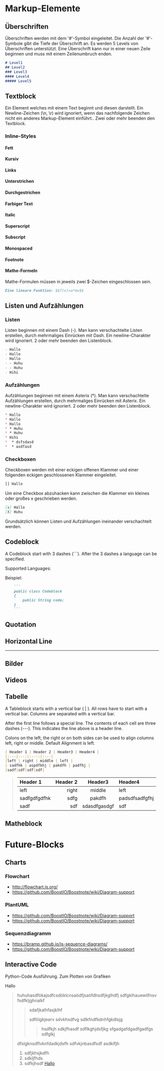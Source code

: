 # Markup-Elemente
## Überschriften
Überschriften werden mit dem '#'-Symbol eingeleitet. Die Anzahl der '#'-Symbole gibt die Tiefe der Überschrift an. Es werden 5 Levels von Überschriften unterstützt. Eine Überschrift kann nur in einer neuen Zeile beginnen und muss mit einem Zeilenumbruch enden.

``` markdown
# Level1
## Level2
### Level3
#### Level4
##### Level5
```

## Textblock
Ein Element welches mit einem Text beginnt und diesen darstellt.
Ein Newline-Zeichen (\n, \r) wird ignoriert, wenn das nachfolgende Zeichen nicht ein anderes Markup-Element einführt.. Zwei oder mehr beenden den Textblock.

### Inline-Styles
#### Fett
#### Kursiv
#### Links
#### Unterstrichen
#### Durchgestrichen
#### Farbiger Text
#### Italic
#### Superscript
#### Subscript
#### Monospaced
#### Footnote
#### Mathe-Formeln
Mathe-Formulen müssen in jeweils zwei $-Zeichen eingeschlossen sein.

``` markdown
Eine lineare Funktion: $$f(x)=a*mx$$
```

## Listen und Aufzählungen
### Listen
Listen beginnen mit einem Dash (-). Man kann verschachtelte Listen erstellen, durch mehrmaliges Einrücken mit Dash.
Ein newline-Charakter wird ignoriert. 2 oder mehr beenden den Listenblock.

``` markdown
- Hallo
- Hallo
- Hallo
- - Huhu
- - Huhu
- Hihi
```


### Aufzählungen
Aufzählungen beginnen mit einem Asterix (*). Man kann verschachtelte Aufzählungen erstellen, durch mehrmaliges Einrücken mit Asterix.
Ein newline-Charakter wird ignoriert. 2 oder mehr beenden den Listenblock.

``` markdown
* Hallo
* Hallo
* Hallo
* * Huhu
* * Huhu
* Hihi
*  * dsfsdasd
*  * asdfasd
```

### Checkboxen
Checkboxen werden mit einer eckigen offenen Klammer und einer folgenden eckigen geschlossenen Klammer eingeleitet.
``` markdown
[] Hallo
```
Um eine Checkbox abzuhacken kann zwischen die Klammer ein kleines oder großes x geschrieben werden.

``` markdown
[x] Hallo
[X] Huhu
```


Grundsätzlich können Listen und Aufzählungen ineinander verschachtelt werden.


## Codeblock

A Codeblock start with 3 dashes (```).
After the 3 dashes a language can be specified.

Supported Languages:

Beispiel:
``` markdown
    ```
    public class Codeblock
    {
        public String code;
    }
    ```
```

## Quotation

## Horizontal Line
---

## Bilder

## Videos

## Tabelle

A Tableblock starts with a vertical bar ( | ).
All rows have to start with a vertical bar.
Columns are separated with a vertical bar.

After the first line follows a special line.
The contents of each cell are three dashes (---).
This indicates the line above is a header line.

Colons on the left, the right or on both sides can be used to align columns left, right or middle.
Default Alignment is left.

``` markdown
| Header 1 | Header 2 | Header3 | Header4 |
|:---|---:|:---:|:---|
|left | right | middle | left |
| sadfhk | aspdfkhj | pakdfh | padfhj |
|sadf|sdf|sdf|sdf|
```
> | Header 1 | Header 2 | Header3 | Header4 |
> |:---|---:|:---:|:---|
> |left | right | middle | left |
> | sadfgdfgdfhk | sdfg | pakdfh | padsdfsadfgfhj |
> |sadf|sdf|sdasdfgasdgf|sdf|


## Matheblock

# Future-Blocks
## Charts
### Flowchart
- http://flowchart.js.org/
- https://github.com/BoostIO/Boostnote/wiki/Diagram-support

### PlantUML

- https://github.com/BoostIO/Boostnote/wiki/Diagram-support
- https://github.com/BoostIO/Boostnote/wiki/Diagram-support

### Sequenzdiagramm

- https://bramp.github.io/js-sequence-diagrams/
- https://github.com/BoostIO/Boostnote/wiki/Diagram-support

## Interactive Code
Python-Code Ausführung. Zum Plotten von Grafiken


Hallo

> huhuhasdfökajsdfcsdöklcnsaödfjsaöfdhsdfjkglhdfj
> sdfgklhauewilfnsv
> fsdfkljghnalkf
> > sdafjkalhfasjklhf
> > 
> > sdfölgkjearv
> > sdvkhsdfvg
> > sdlkfndfkdnhfgkdlsjg
> > > hsdfkjh
> > > sdkjfhasdf
> > > sdflkghjdsfjkg  sfgadgafdgadfgadfgs
> > > sdfglkj
> 
> 
> dfslgknsdflvknfdadkjdsfh
> sdfvkjnbasdfsdf
> asdklfjh
> 1. sdfjkhsjkdfh
> 2. sdkljfhds
> 3. sdfkjhsdf
> [Hallo](https://www.wikipedia.com)